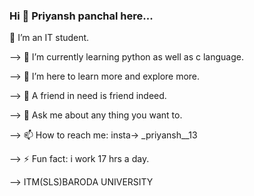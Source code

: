 ### Hi 👋 Priyansh panchal here...

<!--
**priyansh-13/priyansh-13** is a ✨ _special_ ✨ repository because its `README.md` (this file) appears on your GitHub profile.

Here are some ideas to get you started:

--> 🔭 I’m an IT student.

--> 🌱 I’m currently learning python as well as c language.

--> 👯 I’m here to learn more and explore more.

--> 🤔 A friend in need is friend indeed.

--> 💬 Ask me about any thing you want to.

--> 📫 How to reach me: insta-> _priyansh__13 

--> ⚡ Fun fact: i work 17 hrs a day.

--> ITM(SLS)BARODA UNIVERSITY
